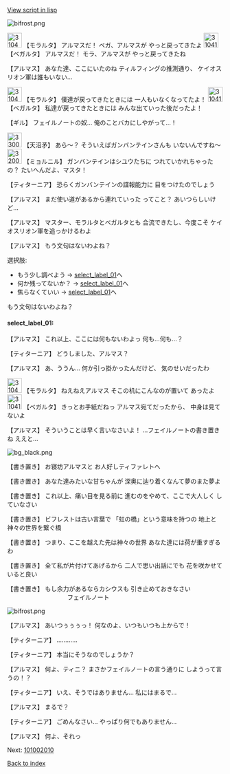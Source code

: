 [View script in lisp](../scripts/101001060.txt)

![bifrost.png](../images/backgrounds/bifrost.png)

<img src="../images/units/3104011.png" alt="3104011.png" height="34"/>
【モラルタ】
アルマスだ！
ベガ、アルマスが
やっと戻ってきたよ

<img src="../images/units/3104111.png" alt="3104111.png" height="34"/>
【ベガルタ】
アルマスだ！
モラ、アルマスが
やっと戻ってきたね

【アルマス】
あなた達、ここにいたのね
ティルフィングの推測通り、
ケイオスリオン軍は誰もいない…

<img src="../images/units/3104011.png" alt="3104011.png" height="34"/>
【モラルタ】
僕達が戻ってきたときには
一人もいなくなってたよ！

<img src="../images/units/3104111.png" alt="3104111.png" height="34"/>
【ベガルタ】
私達が戻ってきたときには
みんな出ていった後だったよ！

【ギル】
フェイルノートの奴…
俺のことバカにしやがって…！

<img src="../images/units/3300411.png" alt="3300411.png" height="34"/>
【天沼矛】
あら～？
そういえばガンバンテインさんも
いないんですね～

<img src="../images/units/3200111.png" alt="3200111.png" height="34"/>
【ミョルニル】
ガンバンテインはシユウたちに
つれていかれちゃったの？
たいへんだよ、マスタ！

【ティターニア】
恐らくガンバンテインの諜報能力に
目をつけたのでしょう

【アルマス】
まだ使い道があるから連れていった
ってこと？
あいつらしいけど…

【アルマス】
マスター、モラルタとベガルタとも
合流できたし、今度こそ
ケイオスリオン軍を追っかけるわよ

【アルマス】
もう文句はないわよね？

選択肢:
- もう少し調べよう → [select_label_01](#select_label_01)へ
- 何か残ってないか？ → [select_label_01](#select_label_01)へ
- 焦らなくていい → [select_label_01](#select_label_01)へ

もう文句はないわよね？

#### select_label_01:

【アルマス】
これ以上、ここには何もないわよっ
何も…何も…？

【ティターニア】
どうしました、アルマス？

【アルマス】
あ、ううん…
何か引っ掛かったんだけど、
気のせいだったわ

<img src="../images/units/3104011.png" alt="3104011.png" height="34"/>
【モラルタ】
ねえねえアルマス
そこの机にこんなのが置いて
あったよ

<img src="../images/units/3104111.png" alt="3104111.png" height="34"/>
【ベガルタ】
きっとお手紙だねっ
アルマス宛てだったから、
中身は見てないよ

【アルマス】
そういうことは早く言いなさいよ！
…フェイルノートの書き置きね
ええと…

![bg_black.png](../images/backgrounds/bg_black.png)

【書き置き】
お寝坊アルマスと
お人好しティファレトへ

【書き置き】
あなた達みたいな甘ちゃんが
深奥に辿り着くなんて夢のまた夢よ

【書き置き】
これ以上、痛い目を見る前に
進むのをやめて、ここで大人しく
していなさい

【書き置き】
ビフレストは古い言葉で
「虹の橋」という意味を持つの
地上と神々の世界を繋ぐ橋

【書き置き】
つまり、ここを越えた先は神々の世界
あなた達には荷が重すぎるわ

【書き置き】
全て私が片付けてあげるから
二人で思い出話にでも
花を咲かせていると良い

【書き置き】
もし余力があるならカシウスも
引き止めておきなさい
　　　　　　　　　　フェイルノート

![bifrost.png](../images/backgrounds/bifrost.png)

【アルマス】
あいつぅぅぅっ！
何なのよ、いつもいつも上からで！

【ティターニア】
…………

【ティターニア】
本当にそうなのでしょうか？

【アルマス】
何よ、ティニ？
まさかフェイルノートの言う通りに
しようって言うの！？

【ティターニア】
いえ、そうではありません…
私にはまるで…

【アルマス】
まるで？

【ティターニア】
ごめんなさい…
やっぱり何でもありません…

【アルマス】
何よ、それっ

Next: [101002010](101002010.md)

[Back to index](index.md)

